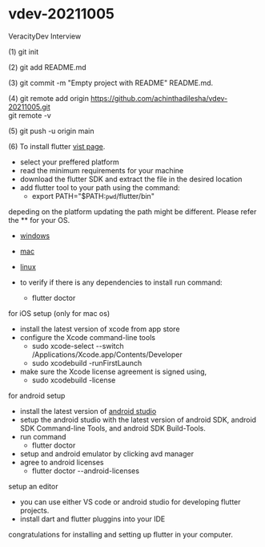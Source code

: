 # vdev-20211005
 VeracityDev Interview

(1) git init <br />

(2) git add README.md <br />

(3) git commit -m "Empty project with README" README.md. <br />

(4) git remote add origin  https://github.com/achinthadilesha/vdev-20211005.git <br />
git remote -v <br />

(5) git push -u origin main <br />

(6) To install flutter [vist page](https://flutter.dev/docs/get-started/install). <br />

- select your preffered platform
- read the minimum requirements for your machine
- download the flutter SDK and extract the file in the desired location
- add flutter tool to your path using the command:
  - export PATH="$PATH:`pwd`/flutter/bin"

depeding on the platform updating the path might be different. Please refer the ** for your OS. <br />

- [windows](https://flutter.dev/docs/get-started/install/windows#update-your-path)
- [mac](https://flutter.dev/docs/get-started/install/macos#update-your-path)
- [linux](https://flutter.dev/docs/get-started/install/linux#update-your-path)

- to verify if there is any dependencies to install run command:
  - flutter doctor

for iOS setup (only for mac os)

- install the latest version of xcode from app store
- configure the Xcode command-line tools
  - sudo xcode-select --switch /Applications/Xcode.app/Contents/Developer
  - sudo xcodebuild -runFirstLaunch
- make sure the Xcode license agreement is signed using,
  - sudo xcodebuild -license

for android setup

- install the latest version of [android studio](https://developer.android.com/studio)
- setup the android studio with the latest version of android SDK, android SDK Command-line Tools, and android SDK Build-Tools.
- run command
  - flutter doctor
- setup and android emulator by clicking avd manager
- agree to android licenses
  - flutter doctor --android-licenses

setup an editor

- you can use either VS code or android studio for developing flutter projects.
- install dart and flutter pluggins into your IDE

congratulations for installing and setting up flutter in your computer.
